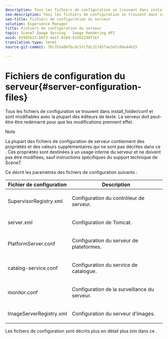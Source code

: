 ```yaml
---
description: Tous les fichiers de configuration se trouvent dans install_folder/conf et sont modifiables avec la plupart des éditeurs de texte. Le serveur doit peut-être être redémarré pour que les modifications prennent effet.
seo-description: Tous les fichiers de configuration se trouvent dans install_folder/conf et sont modifiables avec la plupart des éditeurs de texte. Le serveur doit peut-être être redémarré pour que les modifications prennent effet.
seo-title: Fichiers de configuration du serveur
solution: Experience Manager
title: Fichiers de configuration du serveur
topic: Scene7 Image Serving - Image Rendering API
uuid: 02905b23-bbf3-4ae7-828d-915b22d8f167
translation-type: tm+mt
source-git-commit: 7bc7b3a86fbcdc57cfdc31745fae3afc06e44b15

---
```



# Fichiers de configuration du serveur{#server-configuration-files}

Tous les fichiers de configuration se trouvent dans install_folder/conf et sont modifiables avec la plupart des éditeurs de texte. Le serveur doit peut-être être redémarré pour que les modifications prennent effet.

>[!NOTE]
>
>La plupart des fichiers de configuration de serveur contiennent des propriétés et des valeurs supplémentaires qui ne sont pas décrites dans ce . Ces propriétés sont destinées à un usage interne du serveur et ne doivent pas être modifiées, sauf instructions spécifiques du support technique de Scene7.

Ce décrit les paramètres des fichiers de configuration suivants :

<table id="table_D307B20E65B742A7AC3DEBF1E650719E"> 
 <thead> 
  <tr> 
   <th class="entry"> <b>Fichier de configuration</b> </th> 
   <th class="entry"> <b>Description</b> </th> 
  </tr> 
 </thead>
 <tbody> 
  <tr> 
   <td> <p> <span class="filepath"> SupervisorRegistry.xml</span> </p> </td> 
   <td> <p>Configuration du contrôleur de serveur. </p> </td> 
  </tr> 
  <tr> 
   <td> <p> <span class="filepath"> server.xml</span> </p> </td> 
   <td> <p>Configuration de Tomcat. </p> </td> 
  </tr> 
  <tr> 
   <td> <p> <span class="filepath"> PlatformServer.conf</span> </p> </td> 
   <td> <p>Configuration du serveur de plateformes. </p> </td> 
  </tr> 
  <tr> 
   <td> <p> <span class="filepath"> catalog-service.conf</span> </p> </td> 
   <td> <p>Configuration du service de catalogue. </p> </td> 
  </tr> 
  <tr> 
   <td> <p> <span class="filepath"> monitor.conf</span> </p> </td> 
   <td> <p>Configuration de la surveillance du serveur. </p> </td> 
  </tr> 
  <tr> 
   <td> <p> <span class="filepath"> ImageServerRegistry.xml</span> </p> </td> 
   <td> <p>Configuration du serveur d’images. </p> </td> 
  </tr> 
 </tbody> 
</table>

Les fichiers de configuration sont décrits plus en détail plus loin dans ce .
